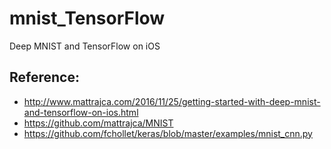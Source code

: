 # mnist_TensorFlow
Deep MNIST and TensorFlow on iOS

## Reference: 
* http://www.mattrajca.com/2016/11/25/getting-started-with-deep-mnist-and-tensorflow-on-ios.html
* https://github.com/mattrajca/MNIST
* https://github.com/fchollet/keras/blob/master/examples/mnist_cnn.py
